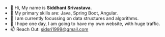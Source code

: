 - 👋 Hi, My name is **Siddhant Srivastava**.
- 👀 My primary skills are: Java, Spring Boot, Angular.
- 🌱 I am currently focussing on data structures and algorithms.
- 💞️ I hope one day, I am going to have my own website, with huge traffic.
- 📫 Reach Out: sidsri1999@gmail.com

<!---
sidsri1999/sidsri1999 is a ✨ special ✨ repository because its `README.md` (this file) appears on your GitHub profile.
You can click the Preview link to take a look at your changes.
--->
